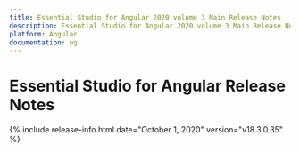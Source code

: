 ```yaml
---
title: Essential Studio for Angular 2020 volume 3 Main Release Notes  
description: Essential Studio for Angular 2020 volume 3 Main Release Notes  
platform: Angular
documentation: ug
---
```


# Essential Studio for Angular  Release Notes  

{% include release-info.html date="October 1, 2020"  version="v18.3.0.35" %} 







